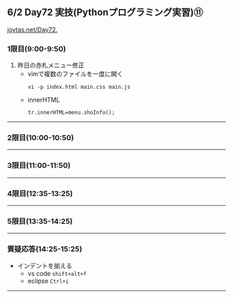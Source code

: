 ## 6/2 Day72 実技(Pythonプログラミング実習)⑪
[joytas.net/Day72.]()
### 1限目(9:00-9:50)
1. 昨日の赤札メニュー修正
	- vimで複数のファイルを一度に開く
		~~~
		vi -p index.html main.css main.js
		~~~
	- innerHTML
		~~~
		tr.innerHTML=menu.shoInfo();
		~~~
---
### 2限目(10:00-10:50)
---
### 3限目(11:00-11:50)
---
### 4限目(12:35-13:25)
---
### 5限目(13:35-14:25)
---
### 質疑応答(14:25-15:25)
- インデントを揃える
	- vs code `shift+alt+f`
	- eclipse `Ctrl+i`
---
